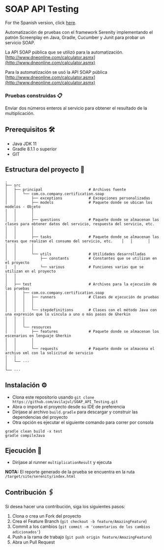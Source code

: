 # SOAP API Testing
For the Spanish version, click [here](README.md).

Automatización de pruebas con el framework Serenity implementando el patrón Screenplay en Java, 
Gradle, Cucumber y Junit para probar un servicio SOAP.

La API SOAP pública que se utilizó para la automatización.
[http://www.dneonline.com/calculator.asmx](http://www.dneonline.com/calculator.asmx)

Para la automatización se usó la API SOAP pública [http://www.dneonline.com/calculator.asmx](http://www.dneonline.com/calculator.asmx)

### Pruebas construidas 📋
Enviar dos números enteros al servicio para obtener el resultado de la multiplicación.

## Prerequisitos 🛠️ ##
- Java JDK 11
- Gradle 8.1.1 o superior
- GIT

## Estructura del proyecto 🗼

    .
    ├── src
    │   ├── principal                     # Archivos fuente
    │   │   └── com.co.company.certification.soap
    │   │       ├── exceptions            # Excepciones personalizadas
    │   │       ├── models                # Paquete donde se ubican los modelos - Objeto
    │   │       │    
    │   │       │
    │   │       ├── questions             # Paquete donde se almacenan las clases para obtener datos del servicio, respuesta del servicio, etc.
    │   │       │   
    │   │       │
    │   │       ├── tasks                 # Paquete donde se almacenan las tareas que realizan el consumo del servicio, etc.    │   │       │   
    │   │       │   
    │   │       │
    │   │       └── utils                 # Utilidades desarrolladas
    │   │           ├── constants         # Constantes que se utilizan en el proyecto
    │   │           └── various           # Funciones varias que se utilizan en el proyecto
    │   │
    │   │ 
    │   ├── test                          # Archivos para la ejecución de las pruebas
    │   │   ├── com.co.company.certification.soap
    │   │   │   ├── runners               # Clases de ejecución de pruebas
    │   │   │   │   
    │   │   │   │
    │   │   │   └── stepdefinitions       # Clases con el método Java con una expresión que lo vincula a uno o más pasos de Gherkin
    │   │   │   
    │   │   │
    │   │   └── resources
    │   │       ├── features              # Paquete donde se almacenan los escenarios en lenguaje Gherkin
    │   │       │   
    │   │       │
    │   │       └── requests              # Paquete donde se almacena el archivo xml con la solicitud de servicio
    │   │           
    │   └── ···
    │
    └── ···

## Instalación ⚙️

- Clona este repositorio usando `git clone https://github.com/avilajul/SOAP_API_Testing.git`
- Abra o importa el proyecto desde su IDE de preferencia
- Dirijase al archivo `build.gradle` para descargar y construir las dependencias del proyecto
- Otra opción es ejecutar el siguiente comando para correr por consola
```
gradle clean build -x test
gradle compileJava
```
## Ejecución 🚀

- Dirijase al  runner `multiplicationResult` y ejecuta

**NOTA:** El reporte generado de la prueba se encuentra en la ruta `/target/site/serenity/index.html`

## Contribución 🖇️
Si desea hacer una contribución, siga los siguientes pasos:

1. Clona o crea un Fork del proyecto
2. Crea el Feature Branch (`git checkout -b feature/AmazingFeature`)
3. Commit a los cambios (`git commit -m 'comentarios de los cambios adicionados'`)
4. Push a la rama de trabajo (`git push origin feature/AmazingFeature`)
5. Abra un Pull Request